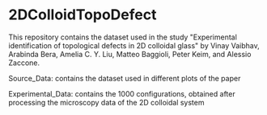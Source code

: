 # 2DColloidTopoDefect

This repository contains the dataset used in the study "Experimental identification of topological defects in 2D colloidal glass" by Vinay Vaibhav, Arabinda Bera, Amelia C. Y. Liu, Matteo Baggioli, Peter Keim, and Alessio Zaccone.

Source_Data: contains the dataset used in different plots of the paper

Experimental_Data: contains the 1000 configurations, obtained after processing the microscopy data of the 2D colloidal system
